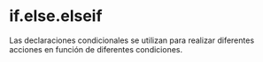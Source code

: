 # if.else.elseif
Las declaraciones condicionales se utilizan para realizar diferentes acciones en función de diferentes condiciones.

